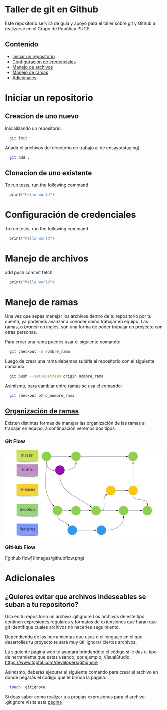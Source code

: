 # Taller de git en Github
Este repositorio servirá de guía y apoyo para el taller sobre git y Github a realizarse en el Grupo de Robótica PUCP.

## Contenido

 - [Iniciar un repositorio](https://github.com/MarceJara/TallerGIT#iniciar-un-repositorio)
 - [Configuración de credenciales](https://github.com/MarceJara/TallerGIT#configuraci%C3%B3n-de-credenciales)
 - [Manejo de archivos](https://github.com/MarceJara/TallerGIT#manejo-de-archivos)
 - [Manejo de ramas](https://github.com/MarceJara/TallerGIT#manejo-de-ramas)
 - [Adicionales](https://github.com/MarceJara/TallerGIT#adicionales)
# Iniciar un repositorio
## Creacion de uno nuevo
Inicializando un repositorio.
```bash
  git init
```
Añadir el arichivos del directorio de trabajo al de ensayo(staging).
```bash
  git add . 
```
## Clonacion de uno existente 
To run tests, run the following command

```bash
  print("hello world")
```

# Configuración de credenciales

To run tests, run the following command

```bash
  print("hello world")
```
# Manejo de archivos

add push commit fetch

```bash
  print("hello world")
```
# Manejo de ramas

Una vez que sepas manejar los archivos dentro de tu repositorio por tu cuenta, ya podemos avanzar 
a conocer como trabajar en equipo. Las ramas, o *branch* en ingles, son una forma de poder
trabajar un proyecto con otras personas.

Para crear una rama puedes usar el siguiente comando:

```bash
  git checkout -b nombre_rama
```
Luego de crear una rama debemos subirla al repositorio con el siguiente comando:

```bash
  git push --set-upstream origin nombre_rama
```

Asimismo, para cambiar entre ramas se usa el comando:

```bash
  git checkout otro_nombre_rama
```

## [Organización de ramas](https://www.babelgroup.com/es/Media/Blog/Abril-2021/Cinco-Git-Workflows-para-mejores-proyectos)

Existen distintas formas de manejar las organización de las ramas al trabajar en
equipo, a continuación veremos dos tipos:

### Git Flow
![git flow](images/gitflow.png)

### GitHub Flow
![github flow]((images/githubflow.png)

# Adicionales
## ¿Quieres evitar que archivos indeseables se suban a tu repositorio?
Usa en tu repositorio un archivo .gitignore
Los archivos de este tipo continen expresiones regulares y formatos de extensiones que harán que git identifique cuales archivos no hacerles seguimiento.

Dependiendo de las herramientas que uses o el lenguaje en el que desarrolles tu proyecto te será muy útil ignorar ciertos archivos. 

La siguiente página web te ayudará brindandote el código si le das el tipo de herramienta que estas usando, por ejemplo, VisualStudio.  https://www.toptal.com/developers/gitignore

Asimismo, deberás ejecutar el siguiente comando para crear el archivo en donde pegarás el código que te brinda la página.

```bash
  touch .gitignore
```
Si deas saber como realizar tus propias expresiones para el archivo .gitignore visita esta [página](https://gist.github.com/jstnlvns/ebaa046fae16543cc9efc7f24bcd0e31)
